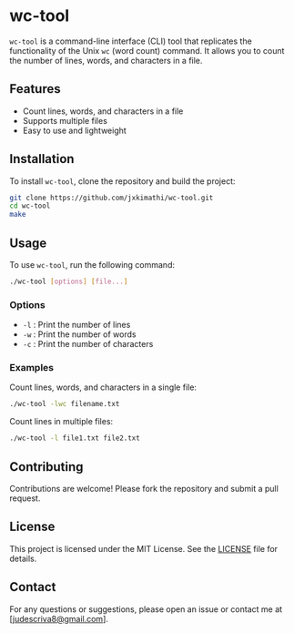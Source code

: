 # wc-tool

`wc-tool` is a command-line interface (CLI) tool that replicates the functionality of the Unix `wc` (word count) command. It allows you to count the number of lines, words, and characters in a file.

## Features

- Count lines, words, and characters in a file
- Supports multiple files
- Easy to use and lightweight

## Installation

To install `wc-tool`, clone the repository and build the project:

```sh
git clone https://github.com/jxkimathi/wc-tool.git
cd wc-tool
make
```

## Usage

To use `wc-tool`, run the following command:

```sh
./wc-tool [options] [file...]
```

### Options

- `-l` : Print the number of lines
- `-w` : Print the number of words
- `-c` : Print the number of characters

### Examples

Count lines, words, and characters in a single file:

```sh
./wc-tool -lwc filename.txt
```

Count lines in multiple files:

```sh
./wc-tool -l file1.txt file2.txt
```

## Contributing

Contributions are welcome! Please fork the repository and submit a pull request.

## License

This project is licensed under the MIT License. See the [LICENSE](LICENSE) file for details.

## Contact

For any questions or suggestions, please open an issue or contact me at [judescriva8@gmail.com].
